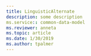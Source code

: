 ```yaml
---
title: LinguisticAlternate
description: some description
ms.service:: common-data-model
ms.reviewer: anneta
ms.topic: article
ms.date: 1/30/2019
ms.author: tpalmer
---
```

